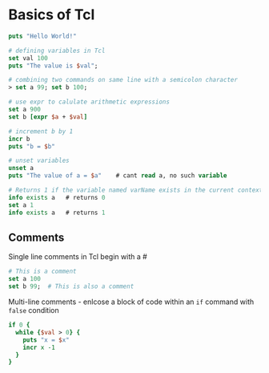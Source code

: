 # Basics of Tcl

```Tcl
puts "Hello World!"

# defining variables in Tcl
set val 100
puts "The value is $val";

# combining two commands on same line with a semicolon character
> set a 99; set b 100;

# use expr to calulate arithmetic expressions
set a 900
set b [expr $a + $val]

# increment b by 1
incr b
puts "b = $b"

# unset variables
unset a
puts "The value of a = $a"    # cant read a, no such variable

# Returns 1 if the variable named varName exists in the current context 
info exists a   # returns 0
set a 1
info exists a   # returns 1
```

## Comments

Single line comments in Tcl begin with a #

```Tcl
# This is a comment
set a 100
set b 99;  # This is also a comment
```

Multi-line comments - enlcose a block of code within an ``if`` command with ``false`` condition

```Tcl
if 0 {
  while {$val > 0} {
    puts "x = $x"
    incr x -1
  }
}
```
